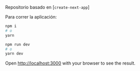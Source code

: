 Repositorio basado en [`create-next-app`]

Para correr la aplicación:

```bash
npm i
# o
yarn
```

```bash
npm run dev
# o
yarn dev
```

Open [http://localhost:3000](http://localhost:3000) with your browser to see the result.